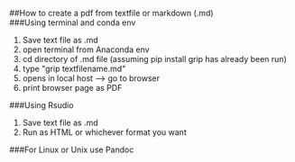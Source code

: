 ##How to create a pdf from textfile or markdown (.md)  
###Using terminal and conda env  
  1. Save text file as .md  
  2. open terminal from Anaconda env  
  3. cd directory of .md file (assuming pip install grip has already been run)  
  4. type "grip textfilename.md"  
  5. opens in local host --> go to browser  
  6. print browser page as PDF  

###Using Rsudio  
  1. Save text file as .md  
  2. Run as HTML or whichever format you want  
  
###For Linux or Unix use Pandoc
